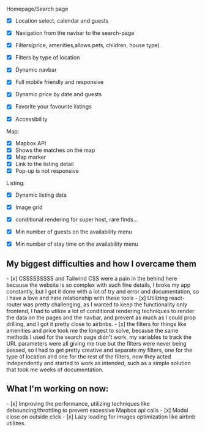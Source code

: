 Homepage/Search page
- [x]  Location select, calendar and guests
- [x]  Navigation from the navbar to the search-page 
- [x]  Filters(price, amenities,allows pets, children, house type) 
- [x]  Filters by type of location
- [x]  Dynamic navbar
- [x]  Full mobile friendly and responsive
- [x]  Dynamic price by date and guests
- [x]  Favorite your favourite listings
- [x]  Accessibility 


Map:
- [x]  Mapbox API
- [x]  Shows the matches on the map
- [x]  Map marker
- [x]  Link to the listing detail
- [x]  Pop-up is not responsive

Listing:

- [x]  Dynamic listing data
- [x]  Image grid
- [x]  conditional rendering for super host, rare finds...
- [x]  Min number of guests on the availability menu
- [x]  Min number of stay time on the availability menu


<h2>My biggest difficulties and how I overcame them</h2>
- [x]  CSSSSSSSSS and Tailwind CSS were a pain in the behind here because the website is so complex with such fine details, I broke my app constantly, but I got it done with a lot of try and error and documentation, so I have a love and hate relationship with these tools
- [x]  Utilizing react-router was pretty challenging, as I wanted to keep the functionality only frontend, I had to utilize a lot of conditional rendering techniques to render the data on the pages and the navbar, and prevent as much as I could prop drilling, and I got it pretty close to airbnbs.
- [x]  the filters for things like amenities and price took me the longest to solve, because the same methods I used for the search page didn't work, my variables to track the URL parameters were all giving me true but the filters were never being passed, so I had to get pretty creative and separate my filters, one for the type of location and one for the rest of the filters, now they acted independently and started to work as intended, such as a simple solution that took me weeks of documentation.

<h2>What I'm working on now:</h2>
- [x]  Improving the performance, utilizing techniques like debouncing/throttling to prevent excessive Mapbox api calls 
- [x]  Modal close on outside click
- [x]  Lazy loading for images optimization like airbnb utilizes.





